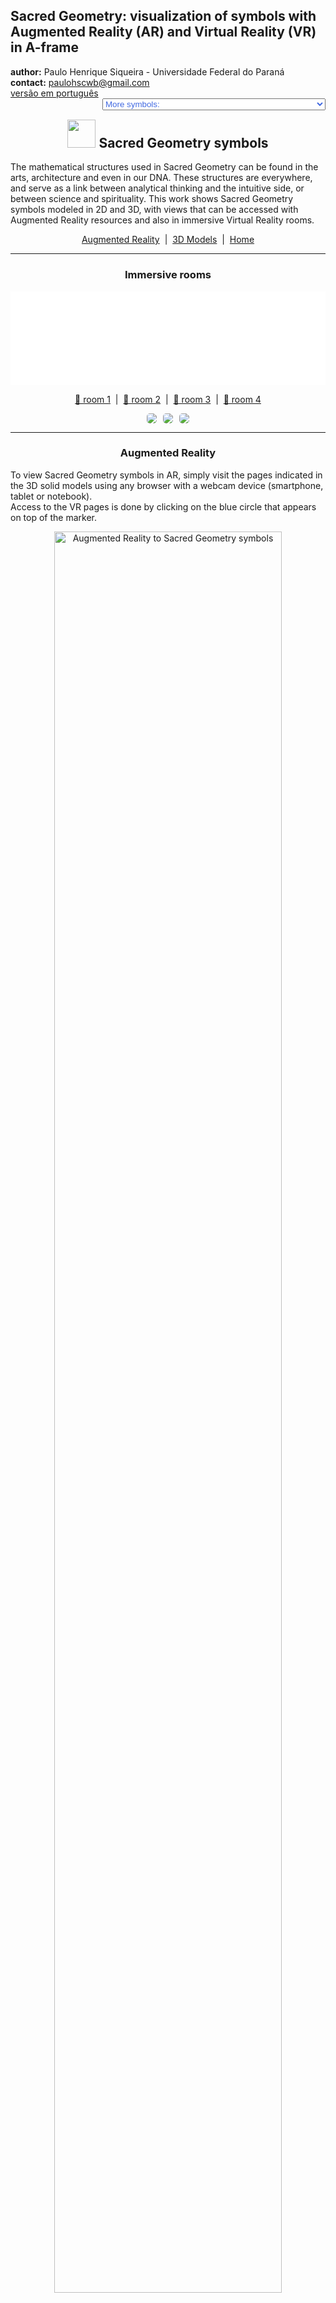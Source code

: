 <link rel="stylesheet" href="../scripts/style.css">
<meta charset="utf-8">
<link rel="icon" type="image/png" href="vr/salas/imagens/icone.png">
<h2>Sacred Geometry: visualization of symbols with Augmented Reality (AR) and Virtual Reality (VR) in A-frame</h2>
 <b>author:</b> Paulo Henrique Siqueira - Universidade Federal do Paraná
 <br><b>contact:</b> <a href="#">paulohscwb@gmail.com</a>
 <br><a href="https://paulohscwb.github.io/SacredGeometry/symbols/pt-br/">versão em português</a>
 <form style="margin: 0 auto; float:right; text-align:right; width:100%; margin-bottom:15px;">
	<select id="url" onchange="urlHandler(this.value)" style="color:royalblue;">
		<option disabled selected value>More symbols:</option>
		<option disabled value="../symbols/">Sacred Geometry symbols</option>
		<option value="../flower/">Flower of life and the polyhedra of Plato and Archimedes</option>
		<option value="../fruit/">Fruit of life and the polyhedra of Plato and Archimedes</option>
		<option value="../grid/">Grid of life and the polyhedra of Plato and Archimedes</option>
		<option value="../metatron/">Metatron and the polyhedra of Plato and Archimedes</option>
		<option value="../merkaba/">Merkaba star</option>
	</select>
</form>
<script>
function urlHandler(value) {                               
    window.location.assign(`${value}`);
}
</script>

<p id="p1"></p>
  <h2 align="center"><img src="vr/salas/imagens/icone.png" style="margin-bottom:-10px" width="45"> Sacred Geometry symbols</h2>
The mathematical structures used in Sacred Geometry can be found in the arts, architecture and even in our DNA. These structures are everywhere, and serve as a link between analytical thinking and the intuitive side, or between science and spirituality.
This work shows Sacred Geometry symbols modeled in 2D and 3D, with views that can be accessed with Augmented Reality resources and also in immersive Virtual Reality rooms.

<p align="center"><a href="#ra">Augmented Reality</a><span>&nbsp;&nbsp;|&nbsp;&nbsp;</span><a href="#m3d">3D Models</a><span>&nbsp;&nbsp;|&nbsp;&nbsp;</span><a href="../">Home</a></p>
  <hr>
 <h3 align="center">Immersive rooms</h3>
  <div class="embed-container"><iframe width="100%" src="sala.htm" title="Sala Imersiva dos símbolos da Geometria Sagrada" frameborder="0" loading="lazy"></iframe></div>
  <p align="center"><a href="sala.htm" target="_blank">&#x1f517; room 1</a><span>&nbsp;&nbsp;|&nbsp;&nbsp;</span><a href="sala1.htm" target="_blank">&#x1f517; room 2</a><span>&nbsp;&nbsp;|&nbsp;&nbsp;</span><a href="sala2.htm" target="_blank">&#x1f517; room 3</a><span>&nbsp;&nbsp;|&nbsp;&nbsp;</span><a href="sala3.htm" target="_blank">&#x1f517; room 4</a></p>
  <p align="center"><img src="vr/salas/videos/gs1.gif" style="max-width: 31.5%; border-radius:5px; margin-right:2%" loading="lazy"/><img src="vr/salas/videos/gs2.gif" style="max-width: 31.5%; margin-right:2%; border-radius:5px" loading="lazy"/><img src="vr/salas/videos/gs3.gif" style="max-width: 31.5%; border-radius:5px" loading="lazy"/></p>
  <hr>
  <h3 id="ra" align="center">Augmented Reality</h3>
  To view Sacred Geometry symbols in AR, simply visit the pages indicated in the 3D solid models using any browser with a webcam device (smartphone, tablet or notebook). 
<br>Access to the VR pages is done by clicking on the blue circle that appears on top of the marker.
<p align="center"><img style="border-radius:7px;" alt="Augmented Reality to Sacred Geometry symbols" src="ar/example.png" width="85%"></p>
<p align="center"><img src="ar/symbols.gif" alt="Augmented Reality to Sacred Geometry symbols" style="max-width: 92%; border-radius:5px;" loading="lazy"/></p>
<hr>
<h3 id="m3d" align="center">3D models</h3>
<iframe width="560" height="315" style="max-width:100%" src="https://www.youtube.com/embed/videoseries?list=PLy0I_lGW8HxXqLmyaITBm0flxwtDvgTFT" title="YouTube video player" frameborder="0" allow="accelerometer; autoplay; clipboard-write; encrypted-media; gyroscope; picture-in-picture; web-share" allowfullscreen></iframe>
<h4>1. Vesica Piscis</h4>
<a href="vr/VesicaPiscis.htm" target="_blank" title="3D model" class="fotoA"><img src="ar/0A.png" class="foto" alt="Vesica Piscis"></a><img src="ar/0.png" class="qr">
 <br><br><br>It is a geometric form created by the intersection of two identical circles, where the center of each circle lies on the perimeter of the other. The Vesica Piscis is used in Venn Diagrams and emblematic seals and has symbolic meanings such as the "Jesus fish", the intricate Triquetra that appears in Celtic art, the Reuleaux triangle and the Mandorla that symbolizes the opposites union and the intersection of terrestrial and celestial kingdoms.
 <br><br>
 <a href="ra.html" class="raAR" title="Augmented reality" target="_blank"></a>
<hr>
<h4>2. Vesica Piscis 3D</h4>
<a href="vr/VesicaPiscis3d.htm" target="_blank" title="3D model" class="fotoA"><img src="ar/1A.png" class="foto" alt="Vesica Piscis 3d"></a><img src="ar/1.png" class="qr">
 <br><br><br>In this 3D representation we have the model with 8 circles around the smallest circle. These circles represent plane sections of the spheres that symbolize the extension of the Vesica Piscis into 3 dimensions.
 <br><br>
 <a href="ra.html" class="raAR" title="Augmented reality" target="_blank"></a>
<hr>
<h4>3. Seed of Life</h4>
<a href="vr/SeedOfLife.htm" target="_blank" title="3D model" class="fotoA"><img src="ar/4A.png" class="foto" alt="Seed of Life"></a><img src="ar/4.png" class="qr">
 <br><br><br>Sacred Geometry is centered on the symbol made up of 7 intertwined circles, called the Seed of Life. It is a representation that signifies the 7 days in which the world was created, and that appears in many buildings and religious texts. Each overlapping circle means a cycle or cell interconnecting vital processes.
 <br><br>
  <a href="ra.html" class="raAR" title="Augmented reality" target="_blank"></a>
 <hr>
<h4>4. Seed of Life 3D</h4>
<a href="vr/SeedOfLife3d_v1.htm" target="_blank" title="3D model" class="fotoA"><img src="ar/5A.png" class="foto" alt="Seed of Life 3D"></a><img src="ar/5.png" class="qr">
 <br><br><br>This symbol has been used reverently and its design gives a sense of protection. Many use it as jewelry or decoration, believing that it brings positivity, warding off negative things. In this representation we have the 3D model built with 3 rotations around one of the models.
 <br><br>
 <a href="ra.html" class="raAR" title="Augmented reality" target="_blank"></a>
<hr>
<h4>5. Seed of Life 3D v2</h4>
<a href="vr/SeedOfLife3d_v2.htm" target="_blank" title="3D model" class="fotoA"><img src="ar/6A.png" class="foto" alt="Seed of Life 3D"></a><img src="ar/6.png" class="qr">
 <br><br><br>This symbol also appears on some tapestries and ruins of ancient temples, signifying the design of the universe. In this representation we have the 3D model built with circles forming 2 spherical caps.
 <br><br>
 <a href="ra.html" class="raAR" title="Augmented reality" target="_blank"></a>
 <hr>
<h4>6. Seed of Life 3D v3</h4>
<a href="vr/SeedOfLife3d_v3.htm" target="_blank" title="3D model" class="fotoA"><img src="ar/24A.png" class="foto" alt="Seed of Life 3D"></a><img src="ar/24.png" class="qr">
 <br><br><br>Each overlapping circle of this symbol signifies a cycle or cell interconnecting vital processes. In this representation we have the 3D model built with 6 circles rotated around axes that pass through the central circle.
 <br><br>
 <a href="ra.html" class="raAR" title="Augmented reality" target="_blank"></a>
<hr>
<h4>7. Egg of Life</h4>
<a href="vr/EggOfLife.htm" target="_blank" title="3D model" class="fotoA"><img src="ar/2A.png" class="foto" alt="Egg of Life"></a><img src="ar/2.png" class="qr">
 <br><br><br>It is considered a central stage in the transformative sequence of evolution and is associated with the notions of rebirth and fertility. The Egg of Life is an evolution of the Seed of Life: adding 6 circles to the Fundamental Seed we have the symbol of the Egg of Life.
 <br><br>
  <a href="ra.html" class="raAR" title="Augmented reality" target="_blank"></a>
 <hr>
<h4>8. Egg of Life 3D</h4>
<a href="vr/EggOfLife3d.htm" target="_blank" title="3D model" class="fotoA"><img src="ar/3A.png" class="foto" alt="Egg of Life 3D"></a><img src="ar/3.png" class="qr">
 <br><br><br>Analyzing another dimension in its formation, the Egg of Life can be visualized through the eight tangent spheres of Metatron's Cube. This connection shows the versatility and intertwined relationships of Sacred Geometric symbols.
 <br><br>
 <a href="ra.html" class="raAR" title="Augmented reality" target="_blank"></a>
 <hr>
<h4>9. Flower of Life</h4>
<a href="vr/FlowerOfLife.htm" target="_blank" title="3D model" class="fotoA"><img src="ar/7A.png" class="foto" alt="Flower of Life"></a><img src="ar/7.png" class="qr">
 <br><br><br>The Flower of Life symbol is constructed of 19 interlocking circles, surrounded by a larger circle. It is a well-known representation that appears in the pyramids of Egypt and in buildings in Greece, China, England, Tibet and Israel. The Flower of Life is believed to represent the cosmic blueprint, which encodes the design of each atomic structure.
 <br><br>
  <a href="ra.html" class="raAR" title="Augmented reality" target="_blank"></a>
 <hr>
<h4>10. Flower of Life 3D</h4>
<a href="vr/FlowerOfLife3d.htm" target="_blank" title="3D model" class="fotoA"><img src="ar/8A.png" class="foto" alt="Flower of Life 3D"></a><img src="ar/8.png" class="qr">
 <br><br><br>Within the design of the Flower of Life symbol are other Sacred Geometry patterns: the Egg of Life, the Seed of Life, and the Tree of Life. In this representation we have the 3D model built with 3 rotations around one of the models.
 <br><br>
 <a href="ra.html" class="raAR" title="Augmented reality" target="_blank"></a>
 <p class="topop"><a href="#p1" class="topo">back to top</a></p>
<hr>
<h4>11. Flower of Life v2</h4>
<a href="vr/FlowerOfLife_v2.htm" target="_blank" title="3D model" class="fotoA"><img src="ar/9A.png" class="foto" alt="Flower of Life"></a><img src="ar/9.png" class="qr">
 <br><br><br>The Flower of Life symbol can be extended and constructed with 37 interlocking circles, surrounded by a larger circle. Several circles of this symbol extend beyond the border, and another Sacred Geometry symbol emerges from this extended version: the Fruit of Life.
 <br><br>
  <a href="ra.html" class="raAR" title="Augmented reality" target="_blank"></a>
 <hr>
<h4>12. Flower of Life 3D v2</h4>
<a href="vr/FlowerOfLife3d_v2.htm" target="_blank" title="3D model" class="fotoA"><img src="ar/10A.png" class="foto" alt="Flower of Life 3D"></a><img src="ar/10.png" class="qr">
 <br><br><br>Within the design of the Flower of Life symbol are other Sacred Geometry patterns: the Egg of Life, the Seed of Life, and the Tree of Life. In this representation we have the 3D model built with 3 rotations around one of the models.
 <br><br>
 <a href="ra.html" class="raAR" title="Augmented reality" target="_blank"></a>
 <hr>
<h4>13. Tree of Life</h4>
<a href="vr/TreeOfLife.htm" target="_blank" title="3D model" class="fotoA"><img src="ar/11A.png" class="foto" alt="Tree of Life"></a><img src="ar/11.png" class="qr">
 <br><br><br>The Tree of Life symbol represents a connection with everything, including the things we cannot see, reminding us that we are not alone in the universe. The 10 spheres of this symbol are called "Sephiroth", they mean emanation and are connected by different paths. The bottom Sephira represents the material world and the top Sephira represents cosmic consciousness. The other Sephiras represent the qualities of the soul and are divided into three pillars: severity, gentleness and mercy.
 <br><br>
 <a href="ra.html" class="raAR" title="Augmented reality" target="_blank"></a>
 <hr>
<h4>14. Fruit of Life</h4>
<a href="vr/FruitOfLife.htm" target="_blank" title="3D model" class="fotoA"><img src="ar/12A.png" class="foto" alt="Fruit of Life"></a><img src="ar/12.png" class="qr">
 <br><br><br>The symbol of the Fruit of Life is formed by 13 interconnected spheres and can be considered one of the most powerful in Sacred Geometry. It appears hidden within the Flower of Life symbol and can be used to create the 78 lines of the Metatron's Cube symbol.
 <br><br>
  <a href="ra.html" class="raAR" title="Augmented reality" target="_blank"></a>
 <hr>
<h4>15. Fruit of Life 3D</h4>
<a href="vr/FruitOfLife3d.htm" target="_blank" title="3D model" class="fotoA"><img src="ar/13A.png" class="foto" alt="Fruit of Life 3D"></a><img src="ar/13.png" class="qr">
 <br><br><br>The 13 spheres of the Fruit of Life symbol symbolize feminine aspects of creation, which provide the basis for the 78 masculine rays of creation. It is considered a harmonious interaction that gives rise to existence. In this representation we have the symbol of the Fruit of Life in 3D.
 <br><br>
 <a href="ra.html" class="raAR" title="Augmented reality" target="_blank"></a>
 <hr>
 <h4>16. Golden spiral</h4>
<a href="vr/GoldenSpiral.htm" target="_blank" title="3D model" class="fotoA"><img src="ar/27A.png" class="foto" alt="Golden Spiral"></a><img src="ar/27.png" class="qr">
 <br><br><br>We define that the numbers <b>a</b> and <b>b</b> are in the golden ratio when <b>(a + b) / a = a / b = &Phi;</b>. Putting this ratio in two dimensions, we can construct golden rectangles (or triangles), where their sides are in the golden ratio. This proportion is not just a mathematical notion, but also a symbol of beauty, harmony and perfection in art, science and nature. This term was introduced by Leonardo da Vinci as a proportion of "ideal perfect body" and appears in the petals of various flowers, sunflower seed arrangements, pine cone patterns and romanesco broccoli.
 <br><br>
 <a href="ra.html" class="raAR" title="Augmented reality" target="_blank"></a>
 <hr>
<h4>17. Metatron's Cube</h4>
<a href="vr/MetatronCube.htm" target="_blank" title="3D model" class="fotoA"><img src="ar/14A.png" class="foto" alt="Metatron's Cube"></a><img src="ar/14.png" class="qr">
 <br><br><br>Metatron is a seraphim archangel of medieval Islamic, Jewish and Christian tradition. Artistic depictions almost always depict Archangel Metatron holding or near a mysterious cube. The construction of Metatron's Cube involves 13 circles housed within a larger circle. The lines that join the centers of these circles define the Metaton Cube.
 <br><br>
  <a href="ra1.html" class="raAR" title="Augmented reality" target="_blank"></a>
 <hr>
<h4>18. Metatron's Cube 3D</h4>
<a href="vr/MetatronCube3d.htm" target="_blank" title="3D model" class="fotoA"><img src="ar/15A.png" class="foto" alt="Metatron's Cube 3D"></a><img src="ar/15.png" class="qr">
 <br><br><br>Within the geometric shape defined by the Metatron Cube we can find the five Platonic solids, positioning the Metatron Cube as a fundamental bridge that transforms two-dimensional realities into three-dimensional realms. In this representation we have the Metaton cube in 3D.
 <br><br>
 <a href="ra1.html" class="raAR" title="Augmented reality" target="_blank"></a>
 <hr>
<h4>19. Grid of life</h4>
<a href="vr/GridOfLife.htm" target="_blank" title="3D model" class="fotoA"><img src="ar/16A.png" class="foto" alt="Grid of life"></a><img src="ar/16.png" class="qr">
 <br><br><br>The symbol of the Grid of Life, also called tetrahedron 64, contrasts the Star Tetrahedron with the Flower of Life. We have 64 tetrahedra that form the Grid of Life symbol, which can be overlayed on the Flower of Life symbol, with the circles symbolizing the vastness of space and the interconnected lines indicating where space converges over time.
 <br><br>
  <a href="ra1.html" class="raAR" title="Augmented reality" target="_blank"></a>
 <hr>
<h4>20. Grid of life 3D</h4>
<a href="vr/GridOfLife3d.htm" target="_blank" title="3D model" class="fotoA"><img src="ar/17A.png" class="foto" alt="Grid of life 3D"></a><img src="ar/17.png" class="qr">
 <br><br><br>Much of the fascination of the Grid of Life symbol comes from the number 64, which appears recurrently in nature, constructions and mysticism. Some examples that we can cite are: in computing, where the number of 64 bits of memory is essential; in the classic games of chess or checkers, which have 64 squares on their boards; or in sacred texts of Hinduism, which references 64 tantras. In this example, we have the Grid of life modeled in 3D.
 <br><br>
 <a href="ra1.html" class="raAR" title="Augmented reality" target="_blank"></a>
 <p class="topop"><a href="#p1" class="topo">back to top</a></p>
  <hr>
<h4>21. Torus</h4>
<a href="vr/Torus.htm" target="_blank" title="3D model" class="fotoA"><img src="ar/18A.png" class="foto" alt="Torus"></a><img src="ar/18.png" class="qr">
 <br><br><br>The structure of a torus, similar to a vortex, is considered to be the initial form emanating from the Genesis pattern. The representation of the torus in Sacred Geometry reflects the spiral flow of energy. This flow is not unidirectional, oscillating on the torus surface and spiraling within its core.
 <br><br>
 <a href="ra1.html" class="raAR" title="Augmented reality" target="_blank"></a>
<hr>
<h4>22. Ring torus</h4>
<a href="vr/Torus1.htm" target="_blank" title="3D model" class="fotoA"><img src="ar/25A.png" class="foto" alt="Ring torus"></a><img src="ar/25.png" class="qr">
 <br><br><br>The ring torus represents the classic donut shape, which embodies continuity and wholeness. This symbol represents the cycles of life, which maintain their form and vitality regardless of where they begin or end.
 <br><br>
 <a href="ra1.html" class="raAR" title="Augmented reality" target="_blank"></a>
<hr>
<h4>23. Spindle torus</h4>
<a href="vr/Torus2.htm" target="_blank" title="3D model" class="fotoA"><img src="ar/26A.png" class="foto" alt="Spindle torus"></a><img src="ar/26.png" class="qr">
 <br><br><br>The spindle torus represents an invisible force acting at opposite ends. It is a powerful symbol of balance, tension and duality, which represents what exists in the universe and within ourselves.
 <br><br>
 <a href="ra1.html" class="raAR" title="Augmented reality" target="_blank"></a>
<p class="topop"><a href="#p1" class="topo">back to top</a></p>
 <hr>
<h4>24. Merkaba star</h4>
<a href="vr/Merkaba.htm" target="_blank" title="3D model" class="fotoA"><img src="ar/19A.png" class="foto" alt="Merkaba star"></a><img src="ar/19.png" class="qr">
 <br><br><br>The Merkaba star symbol or Star Tetrahedron or Star of Davi has the meaning translated as "light, spirit and body". It is the fusion of 2 identical tetrahedra that are interconnected through rotations in opposite directions. The intersection of these tetrahedra creates an energy field that radiates immense power. In this example, we have the Merkaba star modeled in 3D.
 <br><br>
 <a href="ra1.html" class="raAR" title="Augmented reality" target="_blank"></a>
<hr>
<h4>25. Vector Equilibrium</h4>
<a href="vr/VectorEquilibrium.htm" target="_blank" title="3D model" class="fotoA"><img src="ar/23A.png" class="foto" alt="Vector Equilibrium"></a><img src="ar/23.png" class="qr">
 <br><br><br>Vector Equilibrium is considered the initial reference of energetic mathematics and the zero pulsation of vector balance. This is the underlying structure of the Torus, considered the geometric shape capable of transforming energy into matter.
 <br><br>
 <a href="ra1.html" class="raAR" title="Augmented reality" target="_blank"></a>
 <hr>
<h4>26. Vector Equilibrium 3D</h4>
<a href="vr/VectorEquilibrium1.htm" target="_blank" title="3D model" class="fotoA"><img src="ar/20A.png" class="foto" alt="Vector Equilibrium 3D"></a><img src="ar/20.png" class="qr">
 <br><br><br>Vector Equilibrium energy lines have equal length and strength and can be considered the only geometric shape that has all equal and balanced forces. In this representation we have the Vector Equilibrium modeled in 3D, which represents a set formed by the edges and main diagonals of the Archimedean Cuboctahedron.
 <br><br>
 <a href="ra1.html" class="raAR" title="Augmented reality" target="_blank"></a>
 <hr>
<h4>27. Vector Equilibrium 3D v2</h4>
<a href="vr/VectorEquilibrium2.htm" target="_blank" title="3D model" class="fotoA"><img src="ar/21A.png" class="foto" alt="Vector Equilibrium 3D"></a><img src="ar/21.png" class="qr">
 <br><br><br>According to Buckminster Fuller, Vector Equilibrium is the closest form we will ever know to God and eternity. In this representation we have the Vector Equilibrium modeled in 3D, which represents a set formed by the main diagonals and the circles circumscribed by the hexagonal sections of the Archimedes Cuboctahedron.
 <br><br>
 <a href="ra1.html" class="raAR" title="Augmented reality" target="_blank"></a>
 <hr>
<h4>28. Vector Equilibrium 3D v3</h4>
<a href="vr/VectorEquilibrium3.htm" target="_blank" title="3D model" class="fotoA"><img src="ar/22A.png" class="foto" alt="Vector Equilibrium 3D"></a><img src="ar/22.png" class="qr">
 <br><br><br>Vector Equilibrium is considered as the underlying structure of the Torus, also known as the geometric shape capable of transforming energy into matter. In this representation we have the 3D model built with 3 rotations around one of the models.
 <br><br>
 <a href="ra1.html" class="raAR" title="Augmented reality" target="_blank"></a>
<p class="topop"><a href="#p1" class="topo">back to top</a></p>
<hr>

<br><a rel="license" href="http://creativecommons.org/licenses/by-nc-nd/4.0/"><img alt="Licença Creative Commons" style="border-width:0" src="https://i.creativecommons.org/l/by-nc-nd/4.0/88x31.png" loading="lazy"/></a><br /><span xmlns:dct="http://purl.org/dc/terms/" property="dct:title">Sacred Geometry - Visualization of symbols with Augmented Reality and Virtual Reality</span> by <a xmlns:cc="http://creativecommons.org/ns#" href="https://paulohscwb.github.io/SacredGeometry/symbols/" property="cc:attributionName" rel="cc:attributionURL">Paulo Henrique Siqueira</a> is licensed with a license <a rel="license" href="http://creativecommons.org/licenses/by-nc-nd/4.0/">Creative Commons Attribution-NonCommercial-NoDerivatives 4.0 International</a>.

<h4>How to cite this work:</h4> 
<p>Siqueira, P.H., "Sacred Geometry: Visualization of symbols with Augmented Reality and Virtual Reality". Available in: <https://paulohscwb.github.io/SacredGeometry/symbols/>, May 2024.</p>
<!--<a target="_blank" href="https://doi.org/10.5281/zenodo.8272770"><img src="https://zenodo.org/badge/DOI/10.5281/zenodo.8272770.svg" alt="DOI"></a>-->
<br><br><b>References:</b>
<br>Pardesco. "Sacred Geometry Art, Symbols & Meanings". <a href="https://pardesco.com/blogs/news/sacred-geometry-art-symbols-meanings" target="_blank">https://pardesco.com/blogs/news/sacred-geometry-art-symbols-meanings</a>
<br>Weisstein, Eric W. "Platonic Solid" From MathWorld-A Wolfram Web Resource. <a href="http://mathworld.wolfram.com/PlatonicSolid.html" target="_blank">http://mathworld.wolfram.com/PlatonicSolid.html</a>
<br>Wikipedia <a href="https://en.wikipedia.org/wiki/en.wikipedia.org/wiki/Platonic_solid" target="_blank">https://en.wikipedia.org/wiki/Platonic_solid</a>
<br>Solar System Scope. "Solar Textures: Stars and Milky Way". <a href="http://dmccooey.com/polyhedra/" target="_blank">https://www.solarsystemscope.com/textures/</a>
